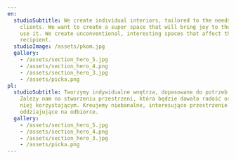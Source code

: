 ```yaml
---
en:
  studioSubtitle: We create individual interiors, tailored to the needs of our
    clients. We want to create a super space that will bring joy to those who
    use it. We create unconventional, interesting spaces that affect the
    recipient.
  studioImage: /assets/pkom.jpg
  gallery:
    - /assets/section_hero_5.jpg
    - /assets/section_hero_4.png
    - /assets/section_hero_3.jpg
    - /assets/picka.png
pl:
  studioSubtitle: Tworzymy indywidualne wnętrza, dopasowane do potrzeb klientów.
    Zależy nam na stworzeniu przestrzeni, która będzie dawała radość osobom z
    niej korzystającym. Kreujemy niebanalne, interesujące przestrzenie
    oddziajujące na odbiorce.
  gallery:
    - /assets/section_hero_5.jpg
    - /assets/section_hero_4.png
    - /assets/section_hero_3.jpg
    - /assets/picka.png
---
```


